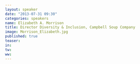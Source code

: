 ```yaml
---
layout: speaker
date: "2013-07-31 09:30"
categories: speakers
name: Elizabeth A. Morrison
title: Director Diversity & Inclusion, Campbell Soup Company
image: Morrison_Elizabeth.jpg
published: true
teaser: 
in:
tw:
ww: 
---
```

